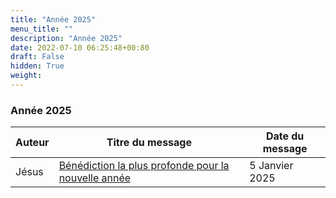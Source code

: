 ```yaml
---
title: "Année 2025"
menu_title: ""
description: "Année 2025"
date: 2022-07-10 06:25:48+00:80
draft: False
hidden: True
weight:
---
```

### Année 2025

**Auteur** | **Titre du message** | **Date du message**  
---|---|---
Jésus | [Bénédiction la plus profonde pour la nouvelle année ](/fr-contemporary-messages/fr-contemporary-messages-by-date-order/fr-contemporary-messages-2025/fr-2025-1-5-1-af-jesus/) | 5 Janvier 2025